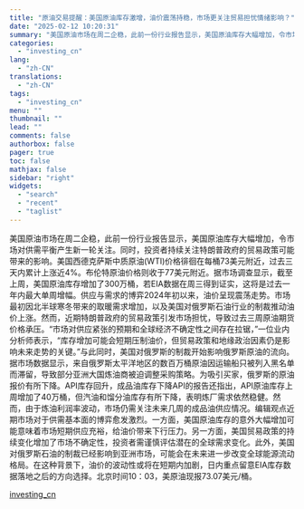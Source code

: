 ```yaml
---
title: "原油交易提醒：美国原油库存激增，油价震荡持稳，市场更关注贸易担忧情绪影响？"
date: "2025-02-12 10:20:31"
summary: "美国原油市场在周二企稳，此前一份行业报告显示，美国原油库存大幅增加，令市场对供需平衡产生新一轮关注。..."
categories:
  - "investing_cn"
lang:
  - "zh-CN"
translations:
  - "zh-CN"
tags:
  - "investing_cn"
menu: ""
thumbnail: ""
lead: ""
comments: false
authorbox: false
pager: true
toc: false
mathjax: false
sidebar: "right"
widgets:
  - "search"
  - "recent"
  - "taglist"
---
```


美国原油市场在周二企稳，此前一份行业报告显示，美国原油库存大幅增加，令市场对供需平衡产生新一轮关注。同时，投资者持续关注特朗普政府的贸易政策可能带来的影响。美国西德克萨斯中质原油(WTI)价格徘徊在每桶73美元附近，过去三天内累计上涨近4%。布伦特原油价格则收于77美元附近。据市场调查显示，截至上周，美国原油库存增加了300万桶，若EIA数据在周三得到证实，这将是过去一年内最大单周增幅。供应与需求的博弈2024年初以来，油价呈现震荡走势。市场最初因北半球寒冬带来的取暖需求增加，以及美国对俄罗斯石油行业的制裁推动油价上涨。然而，近期特朗普政府的贸易政策引发市场担忧，导致过去三周原油期货价格承压。“市场对供应紧张的预期和全球经济不确定性之间存在拉锯，”一位业内分析师表示，“库存增加可能会短期压制油价，但贸易政策和地缘政治因素仍是影响未来走势的关键。”与此同时，美国对俄罗斯的制裁开始影响俄罗斯原油的流向。据市场数据显示，来自俄罗斯太平洋地区的数百万桶原油因运输船只被列入黑名单而滞留，导致部分亚洲大国炼油商被迫调整采购策略。为吸引买家，俄罗斯的原油报价有所下降。API库存回升，成品油库存下降API的报告还指出，API原油库存上周增加了40万桶，但汽油和馏分油库存有所下降，表明炼厂需求依然稳健。然而，由于炼油利润率波动，市场仍需关注未来几周的成品油供应情况。编辑观点近期市场对于供需基本面的博弈愈发激烈。一方面，美国原油库存的意外大幅增加可能意味着市场短期供应充裕，给油价带来下行压力。另一方面，美国贸易政策的持续变化增加了市场不确定性，投资者需谨慎评估潜在的全球需求变化。此外，美国对俄罗斯石油的制裁已经影响到亚洲市场，可能会在未来进一步改变全球能源流动格局。在这种背景下，油价的波动性或将在短期内加剧，日内重点留意EIA库存数据落地之后的方向选择。北京时间10：03，美原油现报73.07美元/桶。

[investing_cn](https://cn.investing.com/news/commodities-news/article-2667177)

